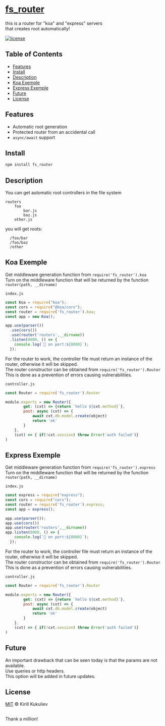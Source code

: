 
# [fs_router](https://github.com/keha12345/fs-router)

this is a router for "koa" and "express" servers  
that creates root automatically!

[![license](https://img.shields.io/github/license/koajs/router.svg)](LICENSE)


## Table of Contents

* [Features](#features)
* [Install](#install)
* [Description](#description)
* [Koa Exemple](#koa-exemple)
* [Express Exemple](#express-exemple)
* [Future](#future)
* [License](#license)


## Features

* Automatic root generation
* Protected router from an accidental call
* `async/await` support

## Install

```sh
npm install fs_router
```

## Description

You can get automatic root controllers in the file system

```
routers
    foo
        bar.js
        baz.js
    other.js
```
you will get roots:  
```  
  /foo/bar  
  /foo/baz  
  /other  
```

## Koa Exemple
Get middleware generation function from ``require('fs_router').koa``  
Turn on the middleware function that will be returned by the function ``router(path, __dirname)``  

``index.js``
```index.js
const Koa = require("koa");
const cors = require("@koa/cors");
const router = require('fs_router').koa;
const app = new Koa();

app.use(parser())
  .use(cors())
  .use(router('routers',__dirname))
  .listen(8000, () => {
    console.log(`🚀 on port:${8000}`);
  });
```

For the router to work, the controller file must return an instance of the router, otherwise it will be skipped.  
The router constructor can be obtained from  ``require('fs_router').Router``  
This is done as a prevention of errors causing vulnerabilities. 


``controller.js``
```controller.js
const Router = require('fs_router').Router

module.exports = new Router({
        get: (cxt) => {return `hello ${cxt.method}`},
        post: async (cxt) => {
            await cxt.db.model.create(object)
            return 'ok'
        }
    },
    (cxt) => { if(!cxt.session) throw Error('auth failed')}
)
```

## Express Exemple
Get middleware generation function from ``require('fs_router').express``  
Turn on the middleware function that will be returned by the function ``router(path, __dirname)``  

``index.js``
```index.js
const express = require("express");
const cors = require("cors");
const router = require('fs_router').express;
const app = express();

app.use(parser());
app.use(cors())
app.use(router('routers',__dirname))
app.listen(8000, () => {
    console.log(`🚀 on port:${8000}`);
  });
```

For the router to work, the controller file must return an instance of the router, otherwise it will be skipped.  
The router constructor can be obtained from  ``require('fs_router').Router``  
This is done as a prevention of errors causing vulnerabilities. 


``controller.js``
```controller.js
const Router = require('fs_router').Router

module.exports = new Router({
        get: (cxt) => {return `hello ${cxt.method}`},
        post: async (cxt) => {
            await cxt.db.model.create(object)
            return 'ok'
        }
    },
    (cxt) => { if(!cxt.session) throw Error('auth failed')}
)
```


## Future

An important drawback that can be seen today is 
that the params are not available.  
Use queries or http headers.  
This option will be added in future updates.  

## License

[MIT](LICENSE) © Kirill Kukuliev


##

Thank a million!
